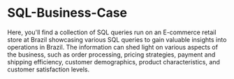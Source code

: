 # SQL-Business-Case
Here, you'll find a collection of SQL queries run on an E-commerce retail store at Brazil showcasing various SQL queries to gain valuable insights into operations in Brazil. The information can shed light on various aspects of the business, such as order processing, pricing strategies, payment and shipping efficiency, customer demographics, product characteristics, and customer satisfaction levels.
